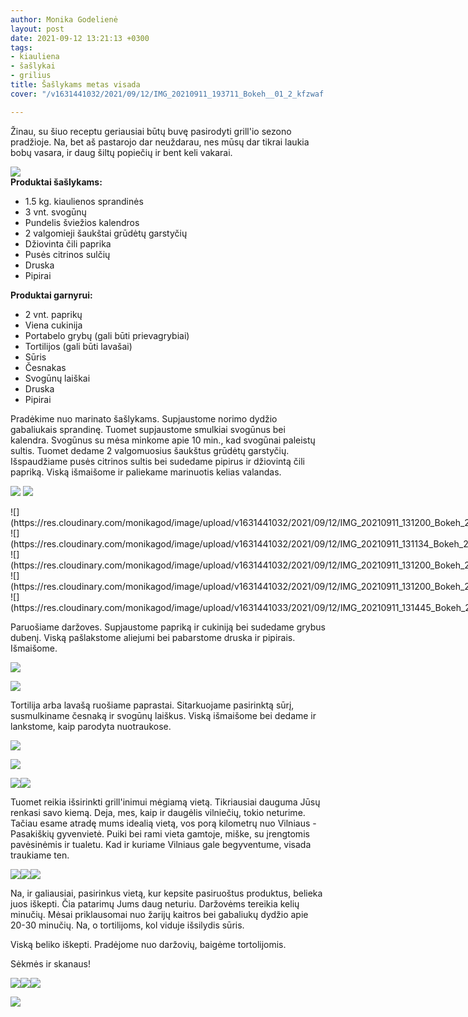 ```yaml
---
author: Monika Godelienė
layout: post
date: 2021-09-12 13:21:13 +0300
tags:
- kiauliena
- šašlykai
- grilius
title: Šašlykams metas visada
cover: "/v1631441032/2021/09/12/IMG_20210911_193711_Bokeh__01_2_kfzwaf.jpg"

---
```

Žinau, su šiuo receptu geriausiai būtų buvę pasirodyti grill'io sezono pradžioje. Na, bet aš pastarojo dar neuždarau, nes mūsų dar tikrai laukia bobų vasara, ir daug šiltų popiečių ir bent keli vakarai.

![](https://res.cloudinary.com/monikagod/image/upload/v1631441047/2021/09/12/IMG_20210911_103920_Bokeh__01_2_ntyllf.jpg)  
**Produktai šašlykams:**

* 1.5 kg. kiaulienos sprandinės
* 3 vnt. svogūnų
* Pundelis šviežios kalendros
* 2 valgomieji šaukštai grūdėtų garstyčių
* Džiovinta čili paprika
* Pusės citrinos sulčių
* Druska
* Pipirai

**Produktai garnyrui:**

* 2 vnt. paprikų
* Viena cukinija
* Portabelo grybų (gali būti prievagrybiai)
* Tortilijos (gali būti lavašai)
* Sūris
* Česnakas
* Svogūnų laiškai
* Druska
* Pipirai

Pradėkime nuo marinato šašlykams. Supjaustome norimo dydžio gabaliukais sprandinę. Tuomet supjaustome smulkiai svogūnus bei kalendra. Svogūnus su mėsa minkome apie 10 min., kad svogūnai paleistų sultis. Tuomet dedame 2 valgomuosius šaukštus grūdėtų garstyčių. Išspaudžiame pusės citrinos sultis bei sudedame pipirus ir džiovintą čili papriką. Viską išmaišome ir paliekame marinuotis kelias valandas.

![](https://res.cloudinary.com/monikagod/image/upload/v1631441047/2021/09/12/IMG_20210911_131041_Bokeh_3_xqufnr.jpg)
![](https://res.cloudinary.com/monikagod/image/upload/v1631441032/2021/09/12/IMG_20210911_131134_Bokeh_2_mlfnmt.jpg)
</div>
<div class="six columns" markdown="1">
<div class="six columns" markdown="1">
![](https://res.cloudinary.com/monikagod/image/upload/v1631441032/2021/09/12/IMG_20210911_131200_Bokeh_2_k3bbgp.jpg
</div>
</div>
<div class="row">
<div class="six columns" markdown="1">
![](https://res.cloudinary.com/monikagod/image/upload/v1631441032/2021/09/12/IMG_20210911_131134_Bokeh_2_mlfnmt.jpg)
</div>
<div class="six columns" markdown="1">
![](https://res.cloudinary.com/monikagod/image/upload/v1631441032/2021/09/12/IMG_20210911_131200_Bokeh_2_k3bbgp.jpg
</div>
</div>
<div class="row">
<div class="six columns" markdown="1">
![](https://res.cloudinary.com/monikagod/image/upload/v1631441032/2021/09/12/IMG_20210911_131200_Bokeh_2_k3bbgp.jpg)
</div>
<div class="six columns" markdown="1">
![](https://res.cloudinary.com/monikagod/image/upload/v1631441033/2021/09/12/IMG_20210911_131445_Bokeh_2_rzrxm4.jpg)
</div>
</div>

Paruošiame daržoves. Supjaustome papriką ir cukiniją bei sudedame grybus dubenį. Viską pašlakstome aliejumi bei pabarstome druska ir pipirais. Išmaišome.

![](https://res.cloudinary.com/monikagod/image/upload/v1631441032/2021/09/12/IMG_20210911_134045_Bokeh__01_2_gmokxf.jpg)

![](https://res.cloudinary.com/monikagod/image/upload/v1631441032/2021/09/12/IMG_20210911_134627_Bokeh__01_2_jcplf2.jpg)

Tortilija arba lavašą ruošiame paprastai. Sitarkuojame pasirinktą sūrį, susmulkiname česnaką ir svogūnų laiškus. Viską išmaišome bei dedame ir lankstome, kaip parodyta nuotraukose.

![](https://res.cloudinary.com/monikagod/image/upload/v1631441032/2021/09/12/IMG_20210911_134904_Bokeh_2_l9peex.jpg)

![](https://res.cloudinary.com/monikagod/image/upload/v1631441032/2021/09/12/IMG_20210911_135657_Bokeh__01_2_zluz5k.jpg)

![](https://res.cloudinary.com/monikagod/image/upload/v1631441033/2021/09/12/IMG_20210911_135715_Bokeh__01__01_2_gyzmlp.jpg)![](https://res.cloudinary.com/monikagod/image/upload/v1631441033/2021/09/12/IMG_20210911_135742_Bokeh__01_2_qtrvxo.jpg)

Tuomet reikia išsirinkti grill'inimui mėgiamą vietą. Tikriausiai dauguma Jūsų renkasi savo kiemą. Deja, mes, kaip ir daugėlis vilniečių, tokio neturime. Tačiau esame atradę mums idealią vietą, vos porą kilometrų nuo Vilniaus - Pasakiškių gyvenvietė. Puiki bei rami vieta gamtoje, miške, su įrengtomis pavėsinėmis ir tualetu. Kad ir kuriame Vilniaus gale begyventume, visada traukiame ten.

![](https://res.cloudinary.com/monikagod/image/upload/v1631441033/2021/09/12/IMG_20210911_162316_2_cuafrv.jpg)![](https://res.cloudinary.com/monikagod/image/upload/v1631441033/2021/09/12/IMG_20210911_181737_2_ovpxzl.jpg)![](https://res.cloudinary.com/monikagod/image/upload/v1631441033/2021/09/12/IMG_20210911_162814_2_sqxrbg.jpg)

Na, ir galiausiai, pasirinkus vietą, kur kepsite pasiruoštus produktus, belieka juos iškepti. Čia patarimų Jums daug neturiu. Daržovėms tereikia kelių minučių. Mėsai priklausomai nuo žarijų kaitros bei gabaliukų dydžio apie 20-30 minučių. Na, o tortilijoms, kol viduje išsilydis sūris.

Viską beliko iškepti. Pradėjome nuo daržovių, baigėme tortolijomis.

Sėkmės ir skanaus!

![](https://res.cloudinary.com/monikagod/image/upload/v1631441032/2021/09/12/IMG_20210911_183135_Bokeh_2_opnzhx.jpg)![](https://res.cloudinary.com/monikagod/image/upload/v1631441032/2021/09/12/IMG_20210911_185158_Bokeh_2_hzlzjo.jpg)![](https://res.cloudinary.com/monikagod/image/upload/v1631441032/2021/09/12/IMG_20210911_193516_Bokeh_2_zjzsyj.jpg)

![](https://res.cloudinary.com/monikagod/image/upload/v1631441032/2021/09/12/IMG_20210911_193711_Bokeh__01_3_tfehpo.jpg)